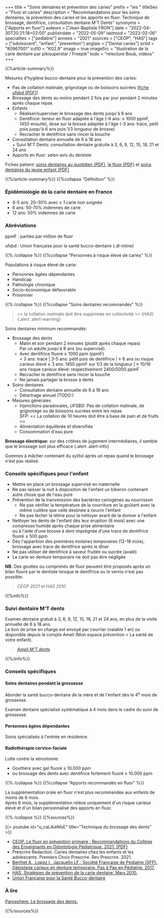 +++
title = "Soins dentaires et prévention des caries"
prefix = "les "
titleSeo = "Fluor et caries"
description = "Recommandations pour les soins dentaires, la prévention des caries et les apports en fluor. Technique de brossage, dentifrice, consultation dentaire M'T Dents"
synonyms = ["Apports en fluor"]
auteurs = ["Jean-Baptiste FRON"]
date = "2022-04-30T20:21:18+02:00"
publishdate = "2022-05-09"
lastmod = "2023-02-06"
specialites = ["pediatrie"]
annees = "2021"
sources = ["CEOP", "HAS"]
tags = ["adolescent", "enfant", "prevention"]
anglais = ["Dental caries"]
sctid = "80967001"
icd10 = "K02.9"
image = true
imageSrc = "Illustration de la carie dentaire par pikisuperstar / Freepik"
todo = "relecture Boub, vidéos"
+++

{{%article-summary%}}

Mesures d'hygiène bucco-dentaire pour la prévention des caries:

- Pas de collation matinale, grignotage ou de boissons sucrées ([fiche ufsbd (PDF)](http://www.ufsbd.fr/wp-content/uploads/2020/08/FICHE-grignotage_260820.pdf))
- Brossage des dents au moins pendant 2 fois par jour pendant 2 minutes après chaque repas
- Enfants
  - Réaliser/superviser le brossage des dents jusqu'à 8 ans
  - Dentifrice: teneur en fluor adaptée à l'âge (-6 ans: ≥ 1000 ppmF, 1450 ensuite), dose sur la brosse adaptée à l'âge (-3 ans: trace, petit pois jusqu'à 6 ans puis 1/3 longueur de brosse)
  - Recracher le dentifrice sans rincer la bouche
- Consultation dentaire annuelle de 6 à 18 ans  
  \+ Suivi M'T Dents: consultation dentaire gratuite à 3, 6, 9, 12, 15, 18, 21 et 24 ans
- Apports en fluor: selon avis du dentiste

Fiches patient: [soins dentaires au quotidien (PDF)](https://www.ufsbd.fr/wp-content/uploads/2022/12/2022-UFSBD-fiche-conseils-patient-RECOMMANDATIONS.pdf), [le fluor (PDF)](http://www.ufsbd.fr/wp-content/uploads/2020/12/Fluor_CB_260820.pdf) et [soins dentaires du jeune enfant (PDF)](http://www.ufsbd.fr/wp-content/uploads/2018/03/JEUNE-ENFANT_Fiche-profil-PDS2018_GP_vsOK.pdf)

{{%/article-summary%}}
{{%collapse "Définition" %}}

### Épidémiologie de la carie dentaire en France

- 4-5 ans: 20-30% avec ≥ 1 carie non soignée
- 6 ans: 50-70% indemnes de carie
- 12 ans: 50% indemnes de carie

### Abréviations

ppmF
: parties par million de fluor

ufsbd
: Union française pour la santé bucco-dentaire
{.dl-inline}

{{% /collapse %}}
{{%collapse "Personnes à risque élevé de caries" %}}

Populations à risque élevé de carie:

- Personnes âgées dépendantes
- Handicap
- Pathologie chronique
- Socio-économique défavorable
- Prisonnier

{{% /collapse %}}
{{%collapse "Soins dentaires recommandés" %}}

> << la collation matinale doit être supprimée en collectivité >> (*HAS*)
{.alert .alert-warning}

Soins dentaires minimum recommandés:

- Brossage des dents
  - Matin et soir pendant 2 minutes (plutôt après chaque repas)  
    Par un adulte jusqu'à 8 ans (ou supervisé).
  - Avec dentifrice fluoré ≥ 1000 ppm (ppmF)  
    < 3 ans: trace | 3-5 ans: petit pois de dentifrice | ≥ 6 ans ou risque carieux élevé ≥ 3 ans: 1450 ppmF sur 1/3 de la longueur | ≥ 10/16 ans risque carieux élevé: respectivement 2400/5000 ppmF
  - Recracher le dentifrice sans rincer la bouche
  - Ne jamais partager la brosse à dents
- Soins dentaires
  - Consultation dentaire annuelle de 6 à 18 ans
  - Détartrage annuel (TODO:)
- Mesures générales
  - Injonctions paradoxales, *UFSBD*: Pas de collation matinale, de grignotage ou de boissons sucrées entre les repas  
    *SFP*: << La collation de 10 heures doit être à base de pain et de fruits >>
  - Alimentation équilibrée et diversifiée
  - Consommation d'eau pure

**Brossage électrique:** sur des critères de jugement intermédiaires, il semble que le brossage soit plus efficace
{.alert .alert-info}

Gommes à mâcher contenant du xylitol après un repas quand le brossage n'est pas réalisé.

### Conseils spécifiques pour l'enfant

- Mettre en place un brossage supervisé en maternelle
- Ne pas laisser la nuit à disposition de l'enfant un biberon contenant autre chose que de l'eau pure
- Prévention de la transmission des bactéries cariogènes au nourrisson
  - Ne pas vérifier la température de la nourriture en la goûtant avec la même cuillère que celle destinée à nourrir l'enfant
  - Ne pas lécher la tétine pour la nettoyer avant de la donner à l'enfant
- Nettoyer les dents de l'enfant dès leur éruption (6 mois) avec une compresse humide après chaque prise alimentaire  
  ou à l'aide d'une brosse à dent imprégnée d'une trace de dentifrice fluoré ≤ 500 ppm
- Dès l'apparition des premières molaires temporaires (12-18 mois), brossage avec trace de dentifrice après le dîner
- Ne pas utiliser de dentifrice à saveur fruitée ou sucrée (avalé)
- La carie en denture temporaire ne doit pas être négligée

**NB.** Des gouttes ou comprimés de fluor peuvent être proposés après un bilan fluoré par le dentiste lorsque le dentifrice ou le vernis n'est pas possible.

> *CEOP 2021* et *HAS 2010*

{{%info%}}

### Suivi dentaire M'T dents

Examen dentaire gratuit à 3, 6, 9, 12, 15, 18, 21 et 24 ans, en plus de la visite annuelle de 6 à 18 ans.  
Le bon de prise en charge est envoyé par courrier (valable 1 an) ou disponible depuis le compte Ameli (Mon espace prévention > La santé de votre enfant).

> *[Ameli M'T dents](https://www.ameli.fr/paris/assure/sante/themes/carie-dentaire/mt-dents)*

{{%/info%}}

### Conseils spécifiques

#### Soins dentaires pendant la grossesse

Aborder la santé bucco-dentaire de la mère et de l'enfant dès le 4<sup>e</sup> mois de grossesse.

Examen dentaire spécialisé systématique à 4 mois dans le cadre du suivi de grossesse.

#### Personnes âgées dépendantes

Soins spécialisés à l'entrée en résidence.

#### Radiothérapie cervico-faciale

Lutte contre la xérostomie:

- Gouttière avec gel fluoré ≥ 10.000 ppm
- ou brossage des dents avec dentifrice fortement fluoré ≥ 10.000 ppm

{{% /collapse %}}
{{%collapse "Apports recommandés en fluor" %}}

La supplémentation orale en fluor n'est plus recommandée aux enfants de moins de 6 mois.  
Après 6 mois, la supplémentation relève uniquement d'un risque carieux élevé et d'un bilan personnalisé des apports en fluor.

{{% /collapse %}}
{{%sources%}}

{{< youtube id="u_caLAieMsE" title="Technique du brossage des dents" >}}

- [CEOP. Le fluor en prévention primaire : Recommandations du Collège des Enseignants en Odontologie Pédiatrique. 2021. (PDF)](https://sfop.asso.fr/wp-content/uploads/2021/11/Le-fluor-en-pre%CC%81vention-primaire-Droz-et-al-CEOP-2021.pdf)
- Prescrire Redaction. Caries dentaires chez les enfants et les adolescents. Premiers Choix Prescrire. Rev Prescrire. 2021.
- [Berthet A., Lopez I., Jacquelin LF.; Société Française de Pédiatrie (SFP). Dépistage carieux en denture temporaire. Pas à Pas en Pédiatrie. 2017.](https://pap-pediatrie.fr/immuno-infectio-parasito/depistage-carieux-en-denture-temporaire)
- [HAS. Stratégies de prévention de la carie dentaire. Mars 2010.](https://www.has-sante.fr/jcms/c_991245/fr/synthese-strategies-de-prevention-de-la-carie-dentaire)
- [Union Française pour la Santé Bucco-dentaire](https://www.ufsbd.fr/)

### À lire

[Parosphère. Le brossage des dents.](https://fr.calameo.com/read/00004081837980b6f6e52)

{{%/sources%}}
